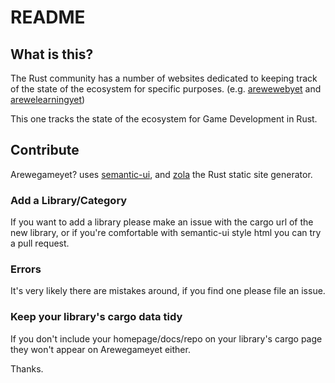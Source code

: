# README

## What is this?

The Rust community has a number of websites dedicated to keeping track of the state of the ecosystem for specific purposes. (e.g. [arewewebyet](http://www.arewewebyet.org) and [arewelearningyet](http://www.arewelearningyet.com))

This one tracks the state of the ecosystem for Game Development in Rust.

## Contribute
Arewegameyet? uses [semantic-ui](http://semantic-ui.com/), and [zola](https://github.com/getzola/zola) the Rust static site generator.

### Add a Library/Category
If you want to add a library please make an issue with the cargo url of the new library, or if you're comfortable with semantic-ui style html you can try a pull request.

### Errors
It's very likely there are mistakes around, if you find one please file an issue.

### Keep your library's cargo data tidy
If you don't include your homepage/docs/repo on your library's cargo page they won't appear on Arewegameyet either.

Thanks.
